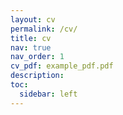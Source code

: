 ```yaml
---
layout: cv
permalink: /cv/
title: cv
nav: true
nav_order: 1
cv_pdf: example_pdf.pdf
description:
toc:
  sidebar: left 
---
```

